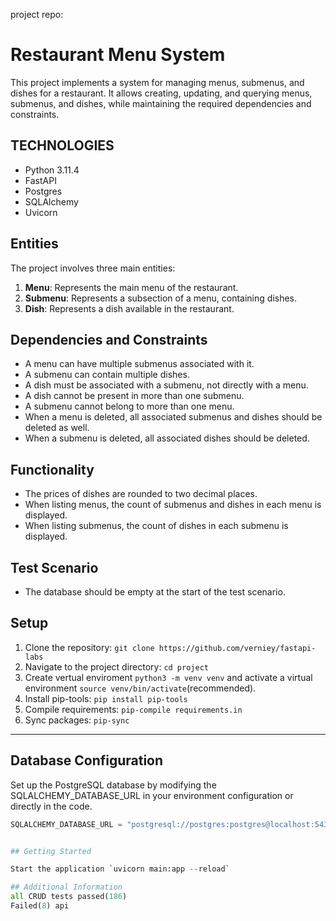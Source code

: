 project repo:
# Restaurant Menu System

This project implements a system for managing menus, submenus, and dishes for a restaurant. It allows creating, updating, and querying menus, submenus, and dishes, while maintaining the required dependencies and constraints.

## TECHNOLOGIES

- Python 3.11.4
- FastAPI
- Postgres
- SQLAlchemy
- Uvicorn

## Entities

The project involves three main entities:

1. **Menu**: Represents the main menu of the restaurant.
2. **Submenu**: Represents a subsection of a menu, containing dishes.
3. **Dish**: Represents a dish available in the restaurant.

## Dependencies and Constraints

- A menu can have multiple submenus associated with it.
- A submenu can contain multiple dishes.
- A dish must be associated with a submenu, not directly with a menu.
- A dish cannot be present in more than one submenu.
- A submenu cannot belong to more than one menu.
- When a menu is deleted, all associated submenus and dishes should be deleted as well.
- When a submenu is deleted, all associated dishes should be deleted.

## Functionality

- The prices of dishes are rounded to two decimal places.
- When listing menus, the count of submenus and dishes in each menu is displayed.
- When listing submenus, the count of dishes in each submenu is displayed.

## Test Scenario

- The database should be empty at the start of the test scenario.


## Setup

1. Clone the repository: `git clone https://github.com/verniey/fastapi-labs`
2. Navigate to the project directory: `cd project`
3. Create vertual enviroment `python3 -m venv venv`  and activate a virtual environment `source venv/bin/activate`(recommended).
3. Install pip-tools: `pip install pip-tools`
4. Compile requirements: `pip-compile requirements.in`
5. Sync packages: `pip-sync`
------

## Database Configuration

Set up the PostgreSQL database by modifying the SQLALCHEMY_DATABASE_URL in your environment configuration or directly in the code.

```python
SQLALCHEMY_DATABASE_URL = "postgresql://postgres:postgres@localhost:5432/task1"


## Getting Started

Start the application `uvicorn main:app --reload`

## Additional Information
all CRUD tests passed(186)
Failed(8) api 